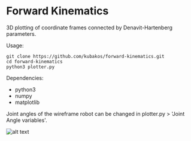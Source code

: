 # Forward Kinematics

3D plotting of coordinate frames
connected by Denavit-Hartenberg parameters.

Usage:
```
git clone https://github.com/kubakos/forward-kinematics.git
cd forward-kinematics
python3 plotter.py
```

Dependencies: 
  - python3
  - numpy
  - matplotlib

Joint angles of the wireframe robot can be changed
in plotter.py > 'Joint Angle variables'.

![alt text](https://github.com/kubakos/forward-kinematics/blob/master/figure-2.png)
